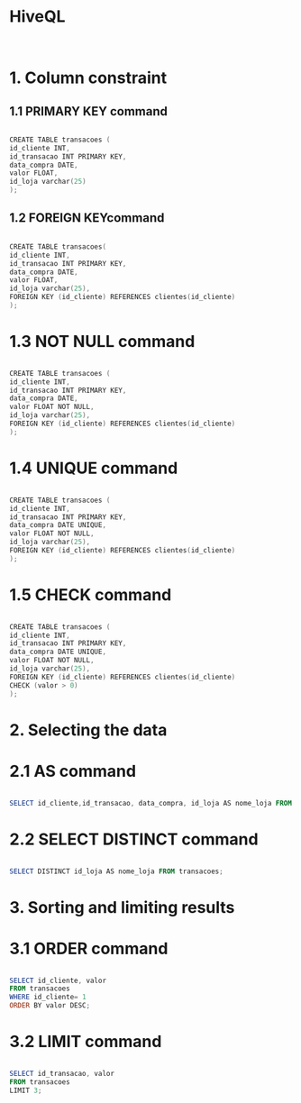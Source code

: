 # HiveQL
<br>

# 1. Column constraint

## 1.1 PRIMARY KEY command

```powershell

CREATE TABLE transacoes (
id_cliente INT,
id_transacao INT PRIMARY KEY,
data_compra DATE,
valor FLOAT,
id_loja varchar(25)
);

```

## 1.2 FOREIGN KEYcommand

```powershell

CREATE TABLE transacoes(
id_cliente INT,
id_transacao INT PRIMARY KEY,
data_compra DATE,
valor FLOAT,
id_loja varchar(25),
FOREIGN KEY (id_cliente) REFERENCES clientes(id_cliente)
);

```

# 1.3 NOT NULL command

```powershell

CREATE TABLE transacoes (
id_cliente INT,
id_transacao INT PRIMARY KEY,
data_compra DATE,
valor FLOAT NOT NULL,
id_loja varchar(25),
FOREIGN KEY (id_cliente) REFERENCES clientes(id_cliente)
);

```

# 1.4 UNIQUE command

```powershell

CREATE TABLE transacoes (
id_cliente INT,
id_transacao INT PRIMARY KEY,
data_compra DATE UNIQUE,
valor FLOAT NOT NULL,
id_loja varchar(25),
FOREIGN KEY (id_cliente) REFERENCES clientes(id_cliente)
);

```

# 1.5 CHECK command

```powershell

CREATE TABLE transacoes (
id_cliente INT,
id_transacao INT PRIMARY KEY,
data_compra DATE UNIQUE,
valor FLOAT NOT NULL,
id_loja varchar(25),
FOREIGN KEY (id_cliente) REFERENCES clientes(id_cliente)
CHECK (valor > 0)
);

```

# 2. Selecting the data

# 2.1 AS command

```powershell

SELECT id_cliente,id_transacao, data_compra, id_loja AS nome_loja FROM transacoes;

```

# 2.2 SELECT DISTINCT command

```powershell

SELECT DISTINCT id_loja AS nome_loja FROM transacoes;

```

# 3. Sorting and limiting results

# 3.1 ORDER command

```powershell

SELECT id_cliente, valor
FROM transacoes
WHERE id_cliente= 1
ORDER BY valor DESC;

```

# 3.2 LIMIT command

```powershell

SELECT id_transacao, valor
FROM transacoes
LIMIT 3;

```